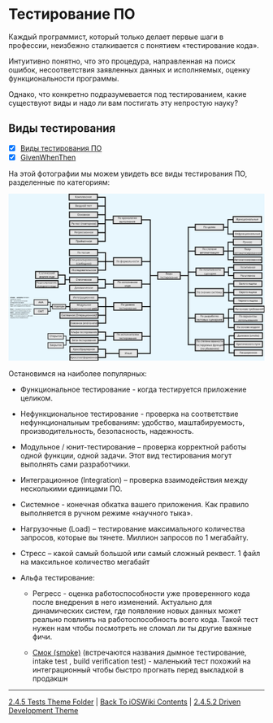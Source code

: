 # Тестирование ПО

Каждый программист, который только делает первые шаги в профессии, неизбежно сталкивается с понятием «тестирование кода». 

Интуитивно понятно, что это процедура, направленная на поиск ошибок, несоответствия заявленных данных и исполняемых, оценку функциональности программы. 

Однако, что конкретно подразумевается под тестированием, какие существуют виды и надо ли вам постигать эту непростую науку? 

## Виды тестирования

- [x] [Виды тестирования ПО](https://qaevolution.ru/wp-content/uploads/2016/01/bd6dcbbb7d7c44a485b65ae29b4c0ae4.png)
- [x] [GivenWhenThen](https://martinfowler.com/bliki/GivenWhenThen.html)

На этой фотографии мы можем увидеть все виды тестирования ПО, разделенные по категориям:

![](https://github.com/eldaroid/pictures/blob/master/iOSWiki/ComputerScience/AboutTestsTypes.jpg?raw=true)

Остановимся на наиболее популярных: 

* Функциональное тестирование - когда тестируется приложение целиком.

* Нефункциональное тестирование - проверка на соответствие нефункциональным требованиям: удобство, маштабируемость, производительность, безопасность, надежность.

* Модульное / юнит-тестирование – проверка корректной работы одной функции, одной задачи. Этот вид тестирования могут выполнять сами разработчики.

* Интеграционное (Integration) – проверка взаимодействия между несколькими единицами ПО. 

* Системное - конечная обкатка вашего приложения. Как правило выполняется в ручном режиме «научного тыка».

* Нагрузочные (Load) – тестирование максимального количества запросов, которые вы тянете. Миллион запросов по 1 мегабайту.

* Стресс – какой самый большой или самый сложный реквест. 1 файл на максильное количество мегабайт

* Альфа тестирование: 

    * Регресс - оценка работоспособности уже проверенного кода после внедрения в него изменений. 
    Актуально для динамических систем, где появление новых данных может реально повлиять на работоспособность всего кода. 
    Такой тест нужен нам чтобы посмотреть не сломал ли ты другие важные фичи.

    * [Смок (smoke)](https://qaevolution.ru/testirovanie-po/vidy-testirovaniya-po/smoke-testing/) (встречаются названия дымное тестирование, intake test , build verification test) - маленький тест похожий на интеграционный чтобы быстро прогнать перед выкладкой в продакшн

---

[2.4.5 Tests Theme Folder](../2.4.5%20Tests/) | [Back To iOSWiki Contents](https://github.com/eldaroid/iOSWiki) | [2.4.5.2 Driven Development Theme](./2.4.5.2%20DrivenDevelopment.md)

